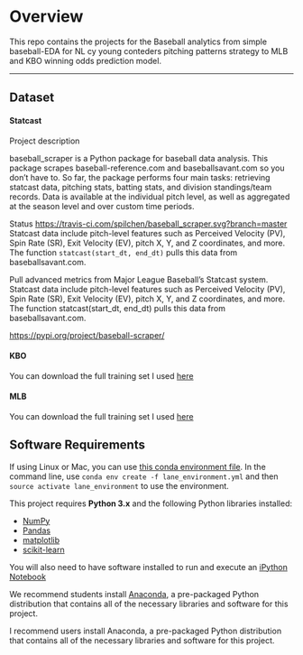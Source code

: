 
# Overview

This repo contains the projects for the Baseball analytics from simple baseball-EDA for NL cy young conteders pitching patterns strategy to MLB and KBO winning odds prediction model.

---




## Dataset

#### Statcast

Project description

baseball_scraper is a Python package for baseball data analysis. This package scrapes baseball-reference.com and baseballsavant.com so you don’t have to. So far, the package performs four main tasks: retrieving statcast data, pitching stats, batting stats, and division standings/team records. Data is available at the individual pitch level, as well as aggregated at the season level and over custom time periods.

Status
https://travis-ci.com/spilchen/baseball_scraper.svg?branch=master
Statcast
data include pitch-level features such as Perceived Velocity (PV), Spin Rate (SR), Exit Velocity (EV), pitch X, Y, and Z coordinates, and more. The function `statcast(start_dt, end_dt)` pulls this data from baseballsavant.com.

Pull advanced metrics from Major League Baseball’s Statcast system. Statcast data include pitch-level features such as Perceived Velocity (PV), Spin Rate (SR), Exit Velocity (EV), pitch X, Y, and Z coordinates, and more. The function statcast(start_dt, end_dt) pulls this data from baseballsavant.com.

https://pypi.org/project/baseball-scraper/

#### KBO
You can download the full training set  I used [here](https://www.koreabaseball.com)  

#### MLB
You can download the full training set  I used [here](https://www.mlb.mlb.com/stats)  


## Software Requirements
If using Linux or Mac, you can use [this conda environment file](lane_environment.yml). In the command line, use `conda env create -f lane_environment.yml` and then `source activate lane_environment` to use the environment. 



This project requires **Python 3.x** and the following Python libraries installed:

- [NumPy](http://www.numpy.org/)
- [Pandas](http://pandas.pydata.org)
- [matplotlib](http://matplotlib.org/)
- [scikit-learn](http://scikit-learn.org/stable/)

You will also need to have software installed to run and execute an [iPython Notebook](http://ipython.org/notebook.html)

We recommend students install [Anaconda](https://www.continuum.io/downloads), a pre-packaged Python distribution that contains all of the necessary libraries and software for this project.



I recommend users install Anaconda, a pre-packaged Python distribution that contains all of the necessary libraries and software for this project.
